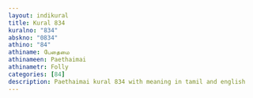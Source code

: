 ```yaml
---
layout: indikural
title: Kural 834
kuralno: "834"
abskno: "0834"
athino: "84"
athiname: பேதைமை
athinameen: Paethaimai
athinametr: Folly
categories: [84]
description: Paethaimai kural 834 with meaning in tamil and english 
---
```


